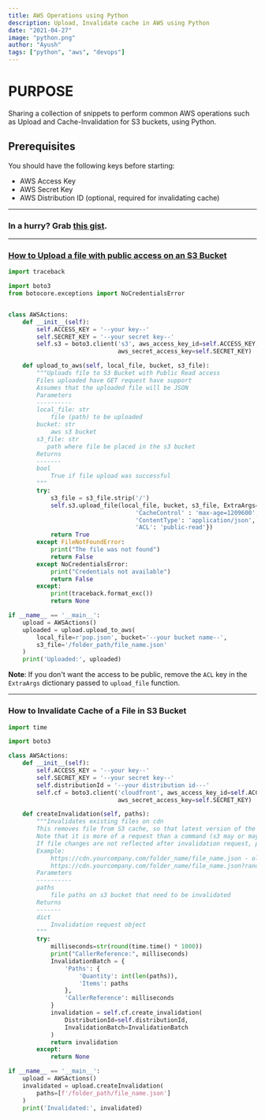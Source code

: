 ```yaml
---
title: AWS Operations using Python
description: Upload, Invalidate cache in AWS using Python
date: "2021-04-27"
image: "python.png"
author: "Ayush"
tags: ["python", "aws", "devops"]
---
```


# PURPOSE

Sharing a collection of snippets to perform common AWS operations such as Upload and Cache-Invalidation for S3 buckets, using Python.

## Prerequisites

You should have the following keys before starting:

- AWS Access Key
- AWS Secret Key
- AWS Distribution ID (optional, required for invalidating cache)

---

### In a hurry? Grab [this gist](https://gist.github.com/ayushxx7/35959f0cd83d4d5013fe18a14a3118bd).

---

### [How to Upload a file with public access on an S3 Bucket](https://gist.github.com/ayushxx7/35959f0cd83d4d5013fe18a14a3118bd)

```py heading="Upload a file to S3 Bucket"
import traceback

import boto3
from botocore.exceptions import NoCredentialsError


class AWSActions:
    def __init__(self):
        self.ACCESS_KEY = '--your key--'
        self.SECRET_KEY = '--your secret key--'
        self.s3 = boto3.client('s3', aws_access_key_id=self.ACCESS_KEY,
                               aws_secret_access_key=self.SECRET_KEY)

    def upload_to_aws(self, local_file, bucket, s3_file):
        """Uploads file to S3 Bucket with Public Read access
        Files uploaded have GET request have support
        Assumes that the uploaded file will be JSON
        Parameters
        ----------
        local_file: str
            file (path) to be uploaded
        bucket: str
            aws s3 bucket
        s3_file: str
           path where file be placed in the s3 bucket
        Returns
        -------
        bool
            True if file upload was successful
        """
        try:
            s3_file = s3_file.strip('/')
            self.s3.upload_file(local_file, bucket, s3_file, ExtraArgs={
                                    'CacheControl' : 'max-age=1209600',
                                    'ContentType': 'application/json',
                                    'ACL': 'public-read'})
            return True
        except FileNotFoundError:
            print("The file was not found")
            return False
        except NoCredentialsError:
            print("Credentials not available")
            return False
        except:
            print(traceback.format_exc())
            return None

if __name__ == '__main__':
    upload = AWSActions()
    uploaded = upload.upload_to_aws(
        local_file=r'pop.json', bucket='--your bucket name--',
        s3_file='/folder_path/file_name.json'
    )
    print('Uploaded:', uploaded)
```

**Note**: If you don't want the access to be public, remove the `ACL` key in the `ExtraArgs` dictionary passed to `upload_file` function.

---

### How to Invalidate Cache of a File in S3 Bucket

```py heading="Invalidate Cache for a file in AWS"
import time

import boto3

class AWSActions:
    def __init__(self):
        self.ACCESS_KEY = '--your key--'
        self.SECRET_KEY = '--your secret key--'
        self.distributionId = '--your distribution id---'
        self.cf = boto3.client('cloudfront', aws_access_key_id=self.ACCESS_KEY,
                               aws_secret_access_key=self.SECRET_KEY)

    def createInvalidation(self, paths):
        """Invalidates existing files on cdn
        This removes file from S3 cache, so that latest version of the file is served on request
        Note that it is more of a request than a command (s3 may or may not immediately update the file)
        If file changes are not reflected after invalidation request, pass in additional query parameter
        Example:
            https://cdn.yourcompany.com/folder_name/file_name.json - old file
            https://cdn.yourcompany.com/folder_name/file_name.json?rand_param=123junk - new file
        Parameters
        ----------
        paths
            file paths on s3 bucket that need to be invalidated
        Returns
        -------
        dict
            Invalidation request object
        """
        try:
            milliseconds=str(round(time.time() * 1000))
            print("CallerReference:", milliseconds)
            InvalidationBatch = {
                'Paths': {
                    'Quantity': int(len(paths)),
                    'Items': paths
                },
                'CallerReference': milliseconds
            }
            invalidation = self.cf.create_invalidation(
                DistributionId=self.distributionId,
                InvalidationBatch=InvalidationBatch
            )
            return invalidation
        except:
            return None

if __name__ == '__main__':
    upload = AWSActions()
    invalidated = upload.createInvalidation(
        paths=[f'/folder_path/file_name.json']
    )
    print('Invalidated:', invalidated)
```
